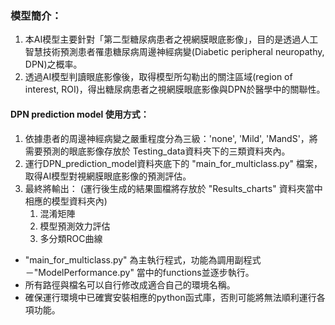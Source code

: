 ### 模型簡介：

1. 本AI模型主要針對「第二型糖尿病患者之視網膜眼底影像」，目的是透過人工智慧技術預測患者罹患糖尿病周邊神經病變(Diabetic peripheral neuropathy, DPN)之概率。
2. 透過AI模型判讀眼底影像後，取得模型所勾勒出的關注區域(region of interest, ROI)，得出糖尿病患者之視網膜眼底影像與DPN於醫學中的關聯性。


#### DPN prediction model 使用方式：
1. 依據患者的周邊神經病變之嚴重程度分為三級：'none', 'Mild', 'MandS'，將需要預測的眼底影像存放於 Testing_data資料夾下的三類資料夾內。
2. 運行DPN_prediction_model資料夾底下的 "main_for_multiclass.py" 檔案，取得AI模型對視網膜眼底影像的預測評估。
3. 最終將輸出：  (運行後生成的結果圖檔將存放於 "Results_charts" 資料夾當中相應的模型資料夾內)
	1. 混淆矩陣
	2. 模型預測效力評估
	3. 多分類ROC曲線

* "main_for_multiclass.py" 為主執行程式，功能為調用副程式－"ModelPerformance.py" 當中的functions並逐步執行。
* 所有路徑與檔名可以自行修改成適合自己的環境名稱。
* 確保運行環境中已確實安裝相應的python函式庫，否則可能將無法順利運行各項功能。
